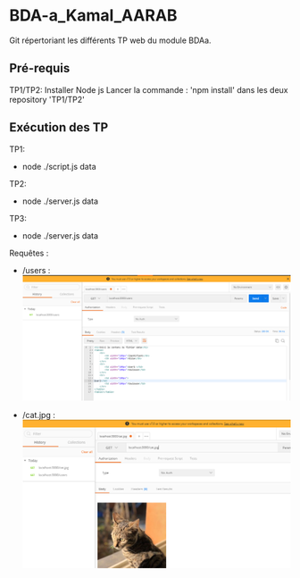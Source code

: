 # BDA-a_Kamal_AARAB
Git répertoriant les différents TP web du module BDAa.

## Pré-requis
TP1/TP2:
Installer Node js
Lancer la commande : 'npm install' dans les deux repository 'TP1/TP2'

## Exécution des TP
TP1: 
- node ./script.js data

TP2:
- node ./server.js data

TP3:
- node ./server.js data

Requêtes :

- /users :
![alt text](https://github.com/Karlito44/BDA-a_Kamal_AARAB/blob/master/img-readme/postman.PNG)

- /cat.jpg :
![alt text](https://github.com/Karlito44/BDA-a_Kamal_AARAB/blob/master/img-readme/cat.PNG)
